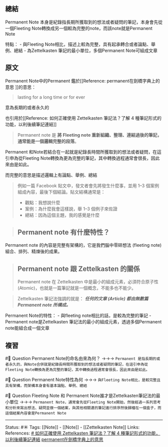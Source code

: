## 總結
Permanent Note 本身是紀錄指長期所獲取到的想法或者疑問的筆記，本身會先從一個Fleeting Note轉換成另一個較為完整的note，而該note就是Permanent Note

特點：
	- 與Fleeting Note相比，描述上較為完整，具有起承轉合或者論點、舉例、總結
	- 為Zettelkasten 筆記的最小單位，多個Permanent Note可組成文章
## 原文
Permanent Note中的Permanent 鑑於[[Reference: permanent在劍橋字典上的意思 ]]的意思：
> lasting for a long time or for ever

意為長期的或者永久的

也引用於[[Reference: 如何正確使用 Zettelkasten 筆記法？了解 4 種筆記形式的功能，以利後續筆記連結]]
> Permanent note 是 **將 Fleeting note 重新組織、整理、連結過後的筆記，通常能是一個邏輯完整的段落**。

Permanent 和Note若結合在一起就是紀錄長時間所獲取到的想法或者疑問，在這引申為從Fleeting Note轉換為更為完整的筆記，其中轉換過程通常會很長，因此來由是如此。

而完整的意思是描述邏輯上有論點、舉例、總結

> 例如一篇 Facebook 貼文中，發文者會先將發生什麼事，並用 1–3 個案例組成內容，最後下個結論。貼文結構通常是：
> -   觀點：我想說什麼
> -   案例：為什麼我會這樣說，舉 1–3 個例子來佐證
> -   總結：因為這個主題，我的感覺是什麼



> ## Permanent note 有什麼特性？
Permanent note 的內容是完整有架構的，它是我們腦中零碎想法 (fleeting note) 組合、排列、精煉後的成果。

> ## Permanent note 跟 Zettelkasten 的關係
> Permanent note 在 Zettelkasten 中是最小的組成元素，必須符合原子性 (Atomic)，也就是一篇筆記就是一個概念，不能多也不能少。

> Zettelkasten 筆記法強調的就是：
> **_任何的文章 (Article) 都由無數篇 Permanent note 所構成。_**

Permanent Note的特性：
	- 與fleeting note相比的話，是較為完整的筆記
	-  Permanent note是Zettelkasten 筆記法的最小的組成元素，透過多個Permanent note能組合成一個文章

## 複習
#🧠 Question Permanent Note的命名由來為何？ ->->-> `Permanent 是指長期的或者永久的，與Note合併就是紀錄長時間所獲取到的想法或者疑問的筆記，在這引申為從Fleeting Note轉換為更為完整的筆記，其中轉換過程通常會很長，因此來由是如此。`

#🧠 Question Permanent  Note特性為何 ->->-> `與Fleeting Note相比，是較完整且具有架構，而架構本身會有基本論點、舉例、總結`

#🧠 Question Fleeting Note 和 Permanent Note誰才是Zettelkasten筆記法的最小單位 ->->-> `Permanent Note，通常會先從Fleeting Note開始，然後經過一系列思考和分析來寫出想法、疑問並做一個結案，與其他相關連的筆記進行排序然後歸檔在一個盒子，而這個結案內容會是Permanent Note`



---
Status: #☀️
Tags:
[[Note]] - [[Note]] - [[Zettelkasten Note]]
Links: 				
References:
[# 如何正確使用 Zettelkasten 筆記法？了解 4 種筆記形式的功能，以利後續筆記連結](https://medium.com/pm的生產力工具箱/如何正確使用-zettelkasten-筆記法-4ff20303ec3e)
[permanent在劍橋字典上的意思](https://dictionary.cambridge.org/us/dictionary/english-chinese-traditional/permanent?q=Permanent)